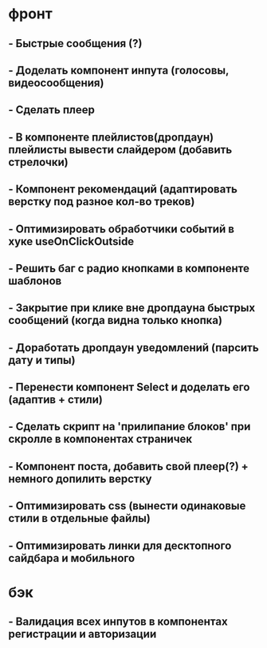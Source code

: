 # фронт

## - Быстрые сообщения (?)

## - Доделать компонент инпута (голосовы, видеосообщения)

## - Сделать плеер

## - В компоненте плейлистов(дропдаун) плейлисты вывести слайдером (добавить стрелочки)

## - Компонент рекомендаций (адаптировать верстку под разное кол-во треков)

## - Оптимизировать обработчики событий в хуке useOnClickOutside

## - Решить баг с радио кнопками в компоненте шаблонов

## - Закрытие при клике вне дропдауна быстрых сообщений (когда видна только кнопка)

## - Доработать дропдаун уведомлений (парсить дату и типы)

## - Перенести компонент Select и доделать его (адаптив + стили)

## - Сделать скрипт на 'прилипание блоков' при скролле в компонентах страничек

## - Компонент поста, добавить свой плеер(?) + немного допилить верстку

## - Оптимизировать css (вынести одинаковые стили в отдельные файлы)

## - Оптимизировать линки для десктопного сайдбара и мобильного

# бэк

## - Валидация всех инпутов в компонентах регистрации и авторизации
